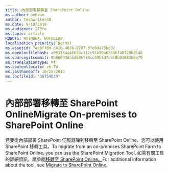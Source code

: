 ```yaml
---
title: 內部部署移轉至 SharePoint Online
ms.author: pebaum
author: Techwriter40
ms.date: 9/10/2018
ms.audience: ITPro
ms.topic: article
ROBOTS: NOINDEX, NOFOLLOW
localization_priority: Normal
ms.assetid: 7ae8ff6d-db1b-403b-9707-6fe6da75be92
ms.openlocfilehash: a063184a4662bc311c91b50a62456f40728b854d
ms.sourcegitcommit: 0b06093dabd685f76cc39b1d7c0f8b03883b6e79
ms.translationtype: MT
ms.contentlocale: zh-TW
ms.lasthandoff: 10/25/2019
ms.locfileid: "36754039"
---
```

# <a name="migrate-on-premises-to-sharepoint-online"></a><span data-ttu-id="2c586-102">內部部署移轉至 SharePoint Online</span><span class="sxs-lookup"><span data-stu-id="2c586-102">Migrate On-premises to SharePoint Online</span></span>

<span data-ttu-id="2c586-103">若要從內部部署 SharePoint 伺服器陣列移轉至 SharePoint Online，您可以使用 SharePoint 移轉工具。</span><span class="sxs-lookup"><span data-stu-id="2c586-103">To migrate from an on-premises SharePoint Farm to SharePoint Online, you can use the SharePoint Migration Tool.</span></span> <span data-ttu-id="2c586-104">如需有關工具的詳細資訊，請參閱[移轉至 SharePoint Online。](https://go.microsoft.com/fwlink/?linkid=2019574)</span><span class="sxs-lookup"><span data-stu-id="2c586-104">For additional information about the tool, see [Migrate to SharePoint Online.](https://go.microsoft.com/fwlink/?linkid=2019574)</span></span>
  

